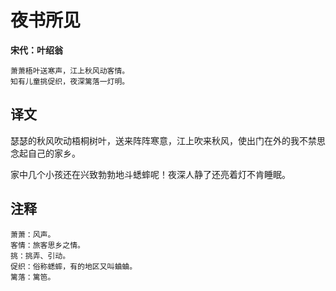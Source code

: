 夜书所见
==
**宋代：叶绍翁**

    萧萧梧叶送寒声，江上秋风动客情。
    知有儿童挑促织，夜深篱落一灯明。
译文
--
瑟瑟的秋风吹动梧桐树叶，送来阵阵寒意，江上吹来秋风，使出门在外的我不禁思念起自己的家乡。

家中几个小孩还在兴致勃勃地斗蟋蟀呢！夜深人静了还亮着灯不肯睡眠。

注释
--
    萧萧：风声。
    客情：旅客思乡之情。
    挑：挑弄、引动。
    促织：俗称蟋蟀，有的地区又叫蛐蛐。
    篱落：篱笆。